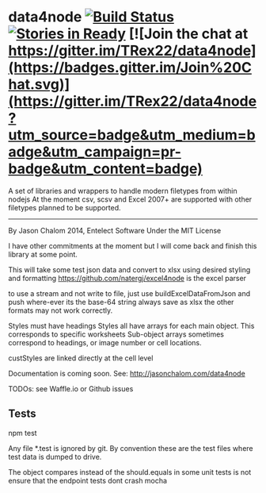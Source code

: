 data4node [![Build Status](https://travis-ci.org/TRex22/data4node.svg)](https://travis-ci.org/TRex22/data4node) [![Stories in Ready](https://badge.waffle.io/TRex22/data4node.png?label=ready&title=Ready)](https://waffle.io/TRex22/data4node) [![Join the chat at https://gitter.im/TRex22/data4node](https://badges.gitter.im/Join%20Chat.svg)](https://gitter.im/TRex22/data4node?utm_source=badge&utm_medium=badge&utm_campaign=pr-badge&utm_content=badge)
============
A set of libraries and wrappers to handle modern filetypes from within nodejs
At the moment csv, scsv and Excel 2007+ are supported with other filetypes planned to be supported.

-----------------------------

By Jason Chalom 2014, Entelect Software
Under the MIT License

I have other commitments at the moment but I will come back and finish this library at some point.

This will take some test json data and convert to xlsx using desired styling and formatting
https://github.com/natergj/excel4node is the excel parser

to use a stream and not write to file, just use buildExcelDataFromJson and push where-ever its the base-64 string
always save as xlsx the other formats may not work correctly.

Styles must have headings
Styles all have arrays for each main object. This corresponds to specific worksheets
Sub-object arrays sometimes correspond to headings, or image number or cell locations.

custStyles are linked directly at the cell level

Documentation is coming soon. See: http://jasonchalom.com/data4node

TODOs: see Waffle.io or Github issues

## Tests

npm test

Any file *.test is ignored by git. By convention these are the test files where test data is dumped to drive.

The object compares instead of the should.equals in some unit tests is not ensure that the endpoint tests dont crash mocha
